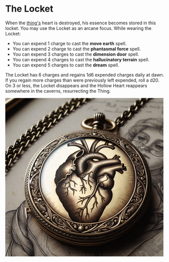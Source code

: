 # The Locket

When the [thing's](../lore/the-thing.md#thing-of-the-hollow) heart is destroyed, his essence becomes stored in this locket. You may use the Locket as an arcane focus. While wearing the Locket:

- You can expend 1 charge to cast the **move earth** spell.
- You can expend 2 charge to cast the **phantasmal force** spell.
- You can expend 3 charges to cast the **dimension door** spell.
- You can expend 4 charges to cast the **hallucinatory terrain** spell.
- You can expend 5 charges to cast the **dream** spell.

The Locket has 6 charges and regains 1d6 expended charges daily at dawn. If you regain more charges than were previously left expended, roll a d20. On 3 or less, the Locket disappears and the Hollow Heart reappears somewhere in the caverns, resurrecting the Thing.

[![the locket](../../assets/images/the-locket.jpg)](../../assets/images/the-locket.png)
